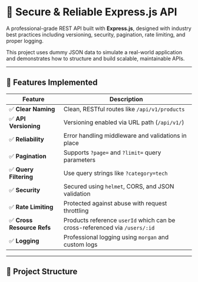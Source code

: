 # 🚀 Secure & Reliable Express.js API

A professional-grade REST API built with **Express.js**, designed with industry best practices including versioning, security, pagination, rate limiting, and proper logging.

This project uses dummy JSON data to simulate a real-world application and demonstrates how to structure and build scalable, maintainable APIs.

---

## 📂 Features Implemented

| Feature                     | Description                                                                 |
|----------------------------|-----------------------------------------------------------------------------|
| ✅ **Clear Naming**        | Clean, RESTful routes like `/api/v1/products`                               |
| ✅ **API Versioning**      | Versioning enabled via URL path (`/api/v1/`)                                |
| ✅ **Reliability**         | Error handling middleware and validations in place                          |
| ✅ **Pagination**          | Supports `?page=` and `?limit=` query parameters                            |
| ✅ **Query Filtering**     | Use query strings like `?category=tech`                                     |
| ✅ **Security**            | Secured using `helmet`, CORS, and JSON validation                           |
| ✅ **Rate Limiting**       | Protected against abuse with request throttling                             |
| ✅ **Cross Resource Refs**| Products reference `userId` which can be cross-referenced via `/users/:id`  |
| ✅ **Logging**             | Professional logging using `morgan` and custom logs                         |

---

## 📁 Project Structure

